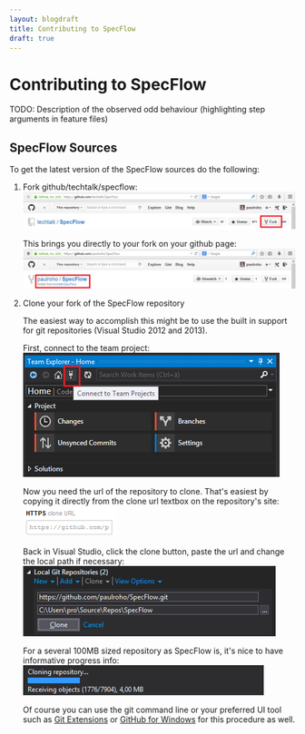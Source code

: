 ```yaml
---
layout: blogdraft
title: Contributing to SpecFlow
draft: true
---
```



Contributing to SpecFlow
========================

TODO: Description of the observed odd behaviour (highlighting step arguments in feature files)



SpecFlow Sources
----------------
To get the latest version of the SpecFlow sources do the following:

1. Fork github/techtalk/specflow:
   ![Forking SpecFlow](/images/posts/ForkingSpecflow.png)

	 This brings you directly to your fork on your github page:
   ![Forked SpecFlow](/images/posts/ForkedSpecflow.png)	 
	 
2. Clone your fork of the SpecFlow repository

	 The easiest way to accomplish this might be to use the built in support for git repositories (Visual Studio 2012 and 2013).
	 
	 First, connect to the team project:
	 ![Connecting to Team Project in Visual Studio 2013](/images/posts/ConnectToTeamProject.png)
	 
	 Now you need the url of the repository to clone. That's easiest by copying it directly from the clone url textbox on the repository's site:
	 ![HTTPS clone URL on GitHub](/images/posts/GetRepoCloneUrl.PNG)
	 
	 Back in Visual Studio, click the clone button, paste the url and change the local path if necessary:
	 ![Cloning a repository in Visual Studio 2013](/images/posts/CloneRepository.PNG)
	 
	 For a several 100MB sized repository as SpecFlow is, it's nice to have informative progress info:
	 ![Progress on cloning](/images/posts/CloningInProgress.PNG)
	 
   Of course you can use the git command line or your preferred UI tool such as [Git Extensions](https://github.com/gitextensions/gitextensions) or [GitHub for Windows](https://windows.github.com/) for this procedure as well.
	 